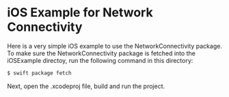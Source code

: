 # iOS Example for Network Connectivity
Here is a very simple iOS example to use the NetworkConnectivity package.
To make sure the NetworkConnectivity package is fetched into the iOSExample directoy, run the following command in this directory:

```bash
$ swift package fetch
```

Next, open the .xcodeproj file, build and run the project.